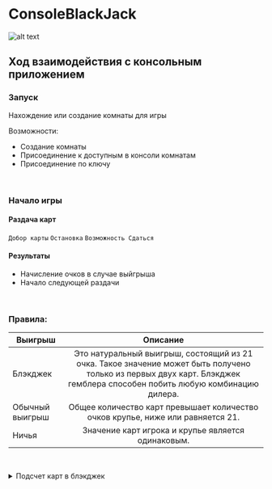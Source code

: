 # ConsoleBlackJack

![alt text](https://feelup.com.ua/wp-content/uploads/2020/11/blackjack-1-1024x681.jpg "BlackJack")

## Ход взаимодействия с консольным приложением

### Запуск

Нахождение или создание комнаты для игры


Возможности:

- Создание комнаты
- Присоединение к доступным в консоли комнатам
- Присоединение по ключу

&nbsp;


### Начало игры

#### Раздача карт


`Добор карты`
`Остановка`
`Возможность Сдаться`
&nbsp;
#### Результаты

- Начисление очков в случае выйгрыша
- Начало следующей раздачи

&nbsp;

### Правила:

| Выигрыш        | Описание          | 
| ------------- |:-------------:|
| Блэкджек      | Это натуральный выигрыш, состоящий из 21 очка. Такое значение может быть получено только из первых двух карт. Блэкджек гемблера способен побить любую комбинацию дилера. | 
| Обычный выигрыш      | Общее количество карт превышает количество очков крупье, ниже или равняется 21.      |   
| Ничья | Значение карт игрока и крупье является одинаковым. |    

&nbsp;
<details>
  <summary>Подсчет карт в блэкджек</summary>
  
    От 2 до 10 – считаются по номиналу карты.
  
    Туз – считается 1 или 11 по условию казино или договоренности игроков.

    Король, дама, валет – 10 очков.

</details>
&nbsp;